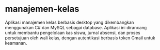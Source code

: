 # manajemen-kelas
Aplikasi manajemen kelas berbasis desktop yang dikembangkan menggunakan C# dan MySQL sebagai database. Aplikasi ini dirancang untuk membantu pengelolaan kas siswa, jurnal absensi, dan proses persetujuan oleh wali kelas, dengan autentikasi berbasis token Gmail untuk keamanan.
